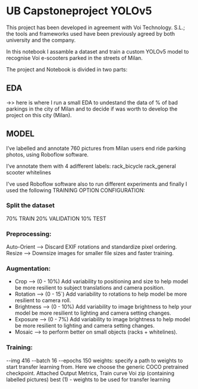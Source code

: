 # UB Capstoneproject YOLOv5

This project has been developed in agreement with Voi Technology. S.L.; the tools and frameworks used have been previously agreed by both university and the company.

In this notebook I assamble a dataset and train a custom YOLOv5 model to recognise Voi e-scooters parked in the streets of Milan.

The project and Notebook is divided in two parts:

## EDA
->> here is where I run a small EDA to undestand the data of % of bad parkings in the city of Milan and to decide if was worth to develop the project on this city (Milan).

## MODEL
I’ve labelled and annotate 760 pictures from Milan users end ride parking photos, using Roboflow software.

I’ve annotate them with 4 adifferent labels: rack_bicycle rack_general scooter whitelines

I've used Roboflow software also to run different experiments and finally I used the following TRAINING OPTION CONFIGURATION:

### Split the dataset
70% TRAIN 20% VALIDATION 10% TEST

### Preprocessing:
Auto-Orient --> Discard EXIF rotations and standardize pixel ordering. Resize --> Downsize images for smaller file sizes and faster training.

### Augmentation:
- Crop --> (0 - 10%) Add variability to positioning and size to help model be more resilient to subject translations and camera position.
- Rotation --> (0 - 15`) Add variability to rotations to help model be more resilient to camera roll.
- Brightness --> (0 - 10%) Add variability to image brightness to help your model be more resilient to lighting and camera setting changes.
- Exposure --> (0 - 7%) Add variability to image brightness to help model be more resilient to lighting and camera setting changes.
- Mosaic --> to perform better on small objects (racks + whitelines).

### Training:
--img 416 --batch 16 --epochs 150 weights: specify a path to weights to start transfer learning from. Here we choose the generic COCO pretrained checkpoint. Attached Output Metrics, Train curve Voi zip (containing labelled pictures) best (1) - weights to be used for transfer learning
